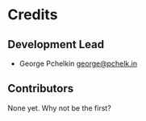 # Credits

Development Lead
----------------

* George Pchelkin <george@pchelk.in>

Contributors
------------

None yet. Why not be the first?

